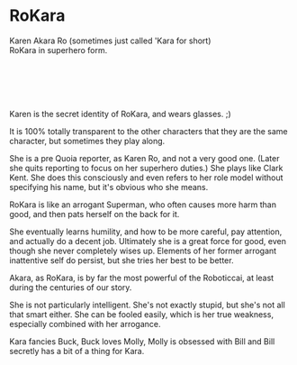 RoKara
=================

Karen Akara Ro (sometimes just called 'Kara for short)
<br>
RoKara in superhero form.

<br><br><br><br>



Karen is the secret identity of RoKara, and wears glasses.   ;)

It is 100% totally transparent to the other characters that they are the same character, but sometimes they play along.


She is a pre Quoia reporter, as Karen Ro, and not a very good one.  (Later she quits reporting to focus on her superhero duties.)  She plays like Clark Kent. She does this consciously and even refers to her role model without specifying his name, but it's obvious who she means.

RoKara is like an arrogant Superman, who often causes more harm than good, and then pats herself on the back for it.

She eventually learns humility, and how to be more careful, pay attention, and actually do a decent job. Ultimately she is a great force for good, even though she never completely wises up. Elements of her former arrogant inattentive self do persist, but she tries her best to be better.

Akara, as RoKara, is by far the most powerful of the Roboticcai, at least during the centuries of our story.

She is not particularly intelligent.  She's not exactly stupid, but she's not all that smart either. She can be fooled easily, which is her true weakness, especially combined with her arrogance.







Kara fancies Buck, Buck loves Molly, Molly is obsessed with Bill and Bill secretly has a bit of a thing for Kara.




